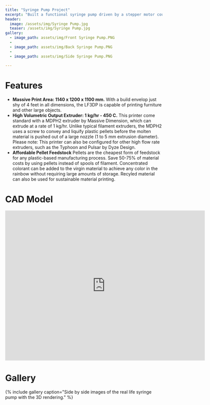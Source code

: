 ```yaml
---
title: "Syringe Pump Project"
excerpt: "Built a functional syringe pump driven by a stepper motor coupled to a lead screw."
header:
  image: /assets/img/Syringe Pump.jpg
  teaser: /assets/img/Syringe Pump.jpg
gallery:
  - image_path: assets/img/Front Syringe Pump.PNG
  - 
  - image_path: assets/img/Back Syringe Pump.PNG
  - 
  - image_path: assets/img/Side Syringe Pump.PNG
   
---
```


# Features

* **Massive Print Area: 1140 x 1200 x 1100 mm.** With a build envelop just shy of 4 feet in all dimensions, the LF3DP is capable of printing furniture and other large objects.
* **High Volumetric Output Extruder: 1 kg/hr - 450 C.** This printer come standard with a MDPH2 extruder by Massive Dimension, which can extrude at a rate of 1 kg/hr. Unlike typical filament extruders, the MDPH2 uses a screw to convey and liquify plastic pellets before the molten material is pushed out of a large nozzle (1 to 5 mm extrusion diameter). Please note: This printer can also be configured for other high flow rate extruders, such as the Typhoon and Pulsar by Dyze Design.
* **Affordable Pellet Feedstock** Pellets are the cheapest form of feedstock for any plastic-based manufacturing process. Save 50-75% of material costs by using pellets instead of spools of filament. Concentrated colorant can be added to the virgin material to achieve any color in the rainbow without requiring large amounts of storage. Recyled material can also be used for sustainable material printing.

# CAD Model
<iframe src="https://vanderbilt643.autodesk360.com/shares/public/SH35dfcQT936092f0e4396a787ea53f9a532?mode=embed" width="640" height="480" allowfullscreen="true" webkitallowfullscreen="true" mozallowfullscreen="true"  frameborder="0"></iframe>

# Gallery
{% include gallery caption="Side by side images of the real life syringe pump with the 3D rendering." %}
